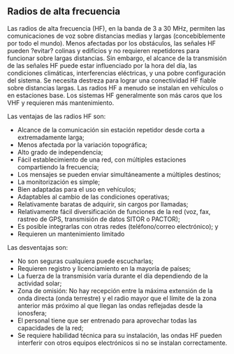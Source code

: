 [Title]: # (Radios de alta frecuencia)
[Order]: # (7)

## Radios de alta frecuencia

Las radios de alta frecuencia (HF), en la banda de 3 a 30 MHz, permiten las comunicaciones de voz sobre distancias medias y largas (concebiblemente por todo el mundo). Menos afectadas por los obstáculos, las señales HF pueden ?evitar? colinas y edificios y no requieren repetidores para funcionar sobre largas distancias. Sin embargo, el alcance de la transmisión de las señales HF puede estar influenciado por la hora del día, las condiciones climáticas, interferencias eléctricas, y una pobre configuración del sistema. Se necesita destreza para lograr una conectividad HF fiable sobre distancias largas. Las radios HF a menudo se instalan en vehículos o en estaciones base. Los sistemas HF generalmente son más caros que los VHF y requieren más mantenimiento.

Las ventajas de las radios HF son:

*   Alcance de la comunicación sin estación repetidor desde corta a extremadamente larga;
*   Menos afectada por la variación topográfica;
*   Alto grado de independencia;
*   Fácil establecimiento de una red, con múltiples estaciones compartiendo la frecuencia;
*   Los mensajes se pueden enviar simultáneamente a múltiples destinos;
*   La monitorización es simple;
*   Bien adaptadas para el uso en vehículos;
*   Adaptables al cambio de las condiciones operativas;
*   Relativamente baratas de adquirir, sin cargos por llamadas;
*   Relativamente fácil diversificación de funciones de la red (voz, fax, rastreo de GPS, transmisión de datos SITOR o PACTOR);
*   Es posible integrarlas con otras redes (teléfono/correo electrónico); y
*   Requieren un mantenimiento limitado

Las desventajas son:

*   No son seguras cualquiera puede escucharlas;
*   Requieren registro y licenciamiento en la mayoría de países;
*   La fuerza de la transmisión varía durante el día dependiendo de la actividad solar;
*   Zona de omisión: No hay recepción entre la máxima extensión de la onda directa (onda terrestre) y el radio mayor que el límite de la zona anterior más próximo al que llegan las ondas reflejadas desde la ionosfera;
*   El personal tiene que ser entrenado para aprovechar todas las capacidades de la red;
*   Se requiere habilidad técnica para su instalación, las ondas HF pueden interferir con otros equipos electrónicos si no se instalan correctamente.